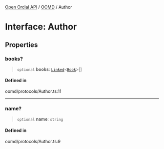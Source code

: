 [Open Ordial API](../../README.md) / [OOMD](../README.md) / Author

# Interface: Author

## Properties

### books?

> `optional` **books**: [`Linked`](../type-aliases/Linked.md)\<[`Book`](Book.md)\>[]

#### Defined in

oomd/protocols/Author.ts:11

***

### name?

> `optional` **name**: `string`

#### Defined in

oomd/protocols/Author.ts:9
